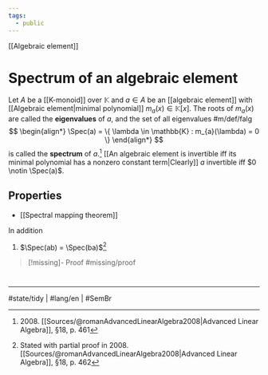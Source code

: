 ```yaml
---
tags:
  - public
---
```

[[Algebraic element]]
# Spectrum of an algebraic element

Let $A$ be a [[K-monoid]] over $\mathbb{K}$ and $a \in A$ be an [[algebraic element]] with [[Algebraic element|minimal polynomial]] $m_{a}(x) \in \mathbb{K}[x]$.
The roots of $m_{a}(x)$ are called the **eigenvalues** of $a$,
and the set of all eigenvalues #m/def/falg 
$$
\begin{align*}
\Spec(a) = \{ \lambda \in \mathbb{K} : m_{a}(\lambda) = 0 \}
\end{align*}
$$
is called the **spectrum** of $a$.[^2008]
[[An algebraic element is invertible iff its minimal polynomial has a nonzero constant term|Clearly]] $a$ invertible iff $0 \notin \Spec(a)$.

  [^2008]: 2008\. [[Sources/@romanAdvancedLinearAlgebra2008|Advanced Linear Algebra]], §18, p. 461

## Properties

- [[Spectral mapping theorem]]

In addition

1. $\Spec(ab) = \Spec(ba)$[^2008a]

> [!missing]- Proof
> #missing/proof

  [^2008a]: Stated with partial proof in 2008\. [[Sources/@romanAdvancedLinearAlgebra2008|Advanced Linear Algebra]], §18, p. 462

#
---
#state/tidy | #lang/en | #SemBr
